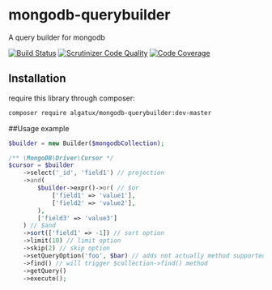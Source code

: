 # mongodb-querybuilder
A query builder for mongodb

[![Build Status](https://travis-ci.org/Algatux/mongodb-querybuilder.svg?branch=master)](https://travis-ci.org/Algatux/mongodb-querybuilder)
[![Scrutinizer Code Quality](https://scrutinizer-ci.com/g/Algatux/mongodb-querybuilder/badges/quality-score.png?b=master)](https://scrutinizer-ci.com/g/Algatux/mongodb-querybuilder/?branch=master)
[![Code Coverage](https://scrutinizer-ci.com/g/Algatux/mongodb-querybuilder/badges/coverage.png?b=master)](https://scrutinizer-ci.com/g/Algatux/mongodb-querybuilder/?branch=master)

## Installation

require this library through composer:

```bash
composer require algatux/mongodb-querybuilder:dev-master
```

##Usage example

```php
$builder = new Builder($mongodbCollection);

/** \MongoDB\Driver\Cursor */
$cursor = $builder
    ->select('_id', 'field1') // projection
    ->and(
        $builder->expr()->or( // $or
            ['field1' => 'value1'],
            ['field2' => 'value2'],
        ),
        ['field3' => 'value3']
    ) // $and
    ->sort(['field1' => -1]) // sort option
    ->limit(10) // limit option
    ->skip(2) // skip option
    ->setQueryOption('foo', $bar) // adds not actually method supported options
    ->find() // will trigger $collection->find() method
    ->getQuery()
    ->execute();
```